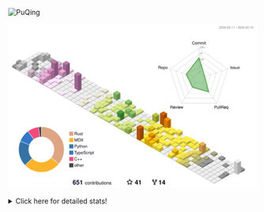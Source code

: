 ![PuQing](https://user-images.githubusercontent.com/27223114/171565019-9a56fae6-b08b-421f-99db-7e830da42371.png)

![](./profile-3d-contrib/profile-season-animate.svg)

<details>
<summary>Click here for detailed stats!</summary>

<!--START_SECTION:waka-->
![Lines of code](https://img.shields.io/badge/From%20Hello%20World%20I%27ve%20Written-1.8%20million%20lines%20of%20code-blue)

**🐱 My GitHub Data** 

> 📦 418.0 kB Used in GitHub's Storage 
 > 
> 🏆 33 Contributions in the Year 2025
 > 
> 🚫 Not Opted to Hire
 > 
> 📜 38 Public Repositories 
 > 
> 🔑 33 Private Repositories 
 > 
**I'm an Early 🐤** 

```text
🌞 Morning                767 commits         ██░░░░░░░░░░░░░░░░░░░░░░░   08.41 % 
🌆 Daytime                4080 commits        ███████████░░░░░░░░░░░░░░   44.76 % 
🌃 Evening                2078 commits        ██████░░░░░░░░░░░░░░░░░░░   22.80 % 
🌙 Night                  2191 commits        ██████░░░░░░░░░░░░░░░░░░░   24.03 % 
```


📊 **This Week I Spent My Time On** 

```text
💬 Programming Languages: 
Rust                     12 hrs 53 mins      ████████████░░░░░░░░░░░░░   46.11 % 
Other                    7 hrs 15 mins       ██████░░░░░░░░░░░░░░░░░░░   25.96 % 
Music                    1 hr 58 mins        ██░░░░░░░░░░░░░░░░░░░░░░░   07.06 % 
TOML                     1 hr 45 mins        ██░░░░░░░░░░░░░░░░░░░░░░░   06.30 % 
Reading Paper            57 mins             █░░░░░░░░░░░░░░░░░░░░░░░░   03.43 % 

🔥 Editors: 
VS Code                  16 hrs 13 mins      ███████████████░░░░░░░░░░   58.05 % 
Telegram                 6 hrs 34 mins       ██████░░░░░░░░░░░░░░░░░░░   23.51 % 
NetEaseMusic             1 hr 58 mins        ██░░░░░░░░░░░░░░░░░░░░░░░   07.06 % 
Zotero                   57 mins             █░░░░░░░░░░░░░░░░░░░░░░░░   03.43 % 
Mail                     54 mins             █░░░░░░░░░░░░░░░░░░░░░░░░   03.24 % 

💻 Operating System: 
WSL                      16 hrs 13 mins      ███████████████░░░░░░░░░░   58.05 % 
Mac                      11 hrs 43 mins      ██████████░░░░░░░░░░░░░░░   41.95 % 
```


<!--END_SECTION:waka-->
</details>
